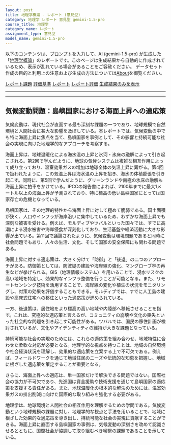 ```yaml
---
layout: post
title: 地理学概論 - レポート (意見型)
category: 地理学 レポート 意見型 gemini-1.5-pro
course_title: 地理学
category_name: レポート
assignment_type: 意見型
model_name: gemini-1.5-pro
---
```


以下のコンテンツは、[プロンプト](http://127.0.0.1:8000/generated/地理学/gemini-1.5-pro/prompt_レポート-意見型.md)を入力して、AI (gemini-1.5-pro) が生成した「[地理学概論](/contents/地理学/)」のレポートです。このページは生成結果から自動的に作成されているため、表示が乱れている場合があることをご容赦ください。
データセット作成の目的と利用上の注意および生成の方法については[About](/About)を御覧ください。

[レポート課題](../レポート課題-意見型)
[評価基準](../評価基準-意見型)
[レポート](../レポート-意見型)
[レポート評価](../レポート評価-意見型)
[生成結果のみを表示](http://127.0.0.1:8000/generated/地理学/gemini-1.5-pro/レポート-意見型.md)
  

***
***
  
## 気候変動問題：島嶼国家における海面上昇への適応策

気候変動は、現代社会が直面する最も深刻な課題の一つであり、地球規模で自然環境と人間社会に甚大な影響を及ぼしている。本レポートでは、気候変動の中でも特に海面上昇に焦点を当て、島嶼国家を事例として、その影響と持続可能な社会の実現に向けた地理学的なアプローチを考察する。

海面上昇は、地球温暖化による海水温の上昇と氷河・氷床の融解によって引き起こされる。第2回で学んだように、地球の気候システムは複雑な相互作用によって成り立っており、温室効果ガスの増加は地球全体の気温上昇に繋がる。第4回で扱われたように、この気温上昇は海水温の上昇を招き、海水の体積膨張を引き起こす。同時に、第5回で学んだように、グリーンランドや南極の氷床の融解も海面上昇に拍車をかけている。IPCCの報告書によれば、2100年までに最大1メートル以上の海面上昇が予測されており、特に標高の低い島嶼国家にとっては国家存亡の危機となっている。

島嶼国家は、その地理的特性から海面上昇に対して極めて脆弱である。国土面積が狭く、人口やインフラが海岸沿いに集中しているため、わずかな海面上昇でも深刻な被害を受ける。例えば、モルディブやツバルといった国々では、すでに高潮による浸水被害や海岸侵食が深刻化しており、生活基盤や経済活動に大きな影響が出ている。第11回で議論されたように、気候変動は環境問題であると同時に社会問題でもあり、人々の生活、文化、そして国家の安全保障にも関わる問題である。

海面上昇に対する適応策は、大きく分けて「防御」と「後退」の二つのアプローチがある。防御策としては、防波堤の建設や海岸線の強化、マングローブ林の再生などが挙げられる。GIS（地理情報システム）を用いることで、浸水リスクの高い地域を特定し、効果的なインフラ整備を行うことが可能となる。また、リモートセンシング技術を活用することで、海岸線の変化や植生の状況をモニタリングし、対策の効果を評価することもできる。モルディブでは、すでに人工島の建設や高床式住宅への移住といった適応策が進められている。

一方、後退策は、居住地をより標高の高い地域や内陸部へ移転させることを指す。これは、究極的な適応策と言えるが、コミュニティの崩壊や文化の喪失といった社会的な問題を引き起こす可能性がある。ツバルでは、国民の移住計画が検討されているが、文化やアイデンティティの維持が大きな課題となっている。

持続可能な社会の実現のためには、これらの適応策を組み合わせ、地域特性に合わせた柔軟な対応が必要となる。地理学的な視点を持つことは、地域の自然環境や社会経済状況を理解し、効果的な適応策を立案する上で不可欠である。例えば、フィールドワークを通じて地域住民のニーズや伝統的な知恵を把握し、地域に根ざした適応策を策定することが重要となる。

さらに、海面上昇への適応は、単一国家だけで解決できる問題ではない。国際社会の協力が不可欠であり、先進国は資金援助や技術支援を通じて島嶼国家の適応策を支援する責任がある。また、地球温暖化の根本的な解決のためには、温室効果ガスの排出削減に向けた国際的な取り組みを強化する必要がある。

地理学は、地球環境と人間社会の相互作用を理解するための学問である。気候変動という地球規模の課題に対し、地理学的な視点と手法を用いることで、地域に根ざした効果的な適応策を導き出し、持続可能な社会の実現に貢献することができる。海面上昇に直面する島嶼国家の事例は、気候変動の深刻さを改めて認識させるとともに、国際社会が協調して取り組むべき喫緊の課題であることを示している。
